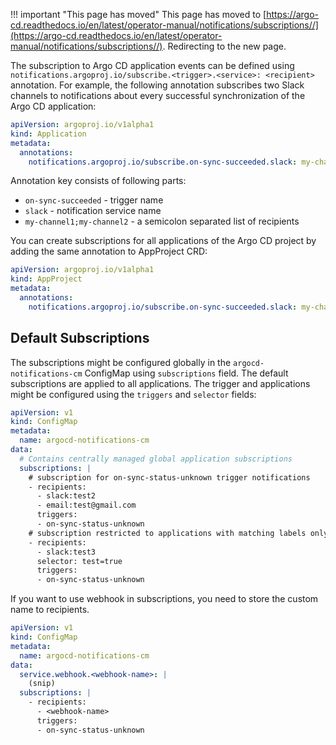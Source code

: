 <meta http-equiv="refresh" content="1; url='https://argo-cd.readthedocs.io/en/latest/operator-manual/notifications/subscriptions/'" />

!!! important "This page has moved"
    This page has moved to [https://argo-cd.readthedocs.io/en/latest/operator-manual/notifications/subscriptions//](https://argo-cd.readthedocs.io/en/latest/operator-manual/notifications/subscriptions//). Redirecting to the new page.

The subscription to Argo CD application events can be defined using `notifications.argoproj.io/subscribe.<trigger>.<service>: <recipient>` annotation.
For example, the following annotation subscribes two Slack channels to notifications about every successful synchronization of the Argo CD application:

```yaml
apiVersion: argoproj.io/v1alpha1
kind: Application
metadata:
  annotations:
    notifications.argoproj.io/subscribe.on-sync-succeeded.slack: my-channel1;my-channel2
```

Annotation key consists of following parts:

* `on-sync-succeeded` - trigger name
* `slack` - notification service name
* `my-channel1;my-channel2` - a semicolon separated list of recipients

You can create subscriptions for all applications of the Argo CD project by adding the same annotation to AppProject CRD:

```yaml
apiVersion: argoproj.io/v1alpha1
kind: AppProject
metadata:
  annotations:
    notifications.argoproj.io/subscribe.on-sync-succeeded.slack: my-channel1;my-channel2
```

## Default Subscriptions

The subscriptions might be configured globally in the `argocd-notifications-cm` ConfigMap using `subscriptions` field. The default subscriptions
are applied to all applications. The trigger and applications might be configured using the
`triggers` and `selector` fields:

```yaml
apiVersion: v1
kind: ConfigMap
metadata:
  name: argocd-notifications-cm
data:
  # Contains centrally managed global application subscriptions
  subscriptions: |
    # subscription for on-sync-status-unknown trigger notifications
    - recipients:
      - slack:test2
      - email:test@gmail.com
      triggers:
      - on-sync-status-unknown
    # subscription restricted to applications with matching labels only
    - recipients:
      - slack:test3
      selector: test=true
      triggers:
      - on-sync-status-unknown
```

If you want to use webhook in subscriptions, you need to store the custom name to recipients.

```yaml
apiVersion: v1
kind: ConfigMap
metadata:
  name: argocd-notifications-cm
data:
  service.webhook.<webhook-name>: |
    (snip)
  subscriptions: |
    - recipients:
      - <webhook-name>
      triggers:
      - on-sync-status-unknown
```
